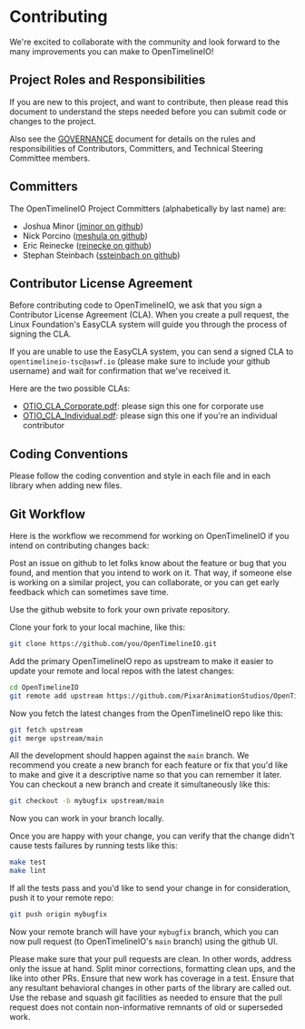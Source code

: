 # Contributing


We're excited to collaborate with the community and look forward to the many improvements you can make to OpenTimelineIO!

## Project Roles and Responsibilities

If you are new to this project, and want to contribute, then please read
this document to understand the steps needed before you can submit code or changes to
the project.

Also see the [GOVERNANCE](GOVERNANCE.md) document for details on the rules and responsibilities of Contributors, Committers, and Technical Steering Committee members.

## Committers

The OpenTimelineIO Project Committers (alphabetically by last name) are:

- Joshua Minor ([jminor on github](https://github.com/jminor))
- Nick Porcino ([meshula on github](https://github.com/meshula))
- Eric Reinecke ([reinecke on github](https://github.com/reinecke))
- Stephan Steinbach ([ssteinbach on github](https://github.com/ssteinbach))

## Contributor License Agreement

Before contributing code to OpenTimelineIO, we ask that you sign a Contributor License Agreement (CLA).
When you create a pull request, the Linux Foundation's EasyCLA system will guide you through the process of signing the CLA.

If you are unable to use the EasyCLA system, you can send a signed CLA to `opentimelineio-tsc@aswf.io` (please make sure to include your github username) and wait for confirmation that we've received it.

Here are the two possible CLAs:

* [OTIO_CLA_Corporate.pdf](https://github.com/PixarAnimationStudios/OpenTimelineIO/raw/main/OTIO_CLA_Corporate.pdf): please sign this one for corporate use
* [OTIO_CLA_Individual.pdf](https://github.com/PixarAnimationStudios/OpenTimelineIO/raw/main/OTIO_CLA_Individual.pdf): please sign this one if you're an individual contributor

## Coding Conventions
Please follow the coding convention and style in each file and in each library when adding new files.

## Git Workflow
Here is the workflow we recommend for working on OpenTimelineIO if you intend on contributing changes back:

Post an issue on github to let folks know about the feature or bug that you found, and mention that you intend to work on it.  That way, if someone else is working on a similar project, you can collaborate, or you can get early feedback which can sometimes save time.

Use the github website to fork your own private repository.

Clone your fork to your local machine, like this:

```bash
git clone https://github.com/you/OpenTimelineIO.git
```

Add the primary OpenTimelineIO repo as upstream to make it easier to update your remote and local repos with the latest changes:

```bash
cd OpenTimelineIO
git remote add upstream https://github.com/PixarAnimationStudios/OpenTimelineIO.git
```

Now you fetch the latest changes from the OpenTimelineIO repo like this:

```bash
git fetch upstream
git merge upstream/main
```

All the development should happen against the `main` branch.  We recommend you create a new branch for each feature or fix that you'd like to make and give it a descriptive name so that you can remember it later.  You can checkout a new branch and create it simultaneously like this:

```bash
git checkout -b mybugfix upstream/main
```

Now you can work in your branch locally.

Once you are happy with your change, you can verify that the change didn't cause tests failures by running tests like this:

```bash
make test
make lint
```

If all the tests pass and you'd like to send your change in for consideration, push it to your remote repo:

```bash
git push origin mybugfix
```

Now your remote branch will have your `mybugfix` branch, which you can now pull request (to OpenTimelineIO's `main` branch) using the github UI.

Please make sure that your pull requests are clean. In other words, address only the issue at hand. Split minor corrections, formatting clean ups, and the like into other PRs. Ensure that new work has coverage in a test. Ensure that any resultant behavioral changes in other parts of the library are called out. Use the rebase and squash git facilities as needed to ensure that the pull request does not contain non-informative remnants of old or superseded work.
